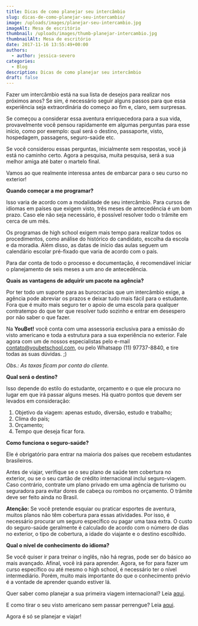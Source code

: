 ```yaml
---
title: Dicas de como planejar seu intercâmbio
slug: dicas-de-como-planejar-seu-intercambio/
image: /uploads/images/planejar-seu-intercambio.jpg
imageAlt: Mesa de escritório
thumbnail: /uploads/images/thumb-planejar-intercambio.jpg
thumbnailAlt: Mesa de escritório
date: 2017-11-16 13:55:49+00:00
authors:
  - author: jessica-severo
categories:
  - Blog
description: Dicas de como planejar seu intercâmbio
draft: false
---
```


Fazer um intercâmbio está na sua lista de desejos para realizar nos próximos
anos? Se sim, é necessário seguir alguns passos para que essa experiência seja
extraordinária do começo ao fim e, claro, sem surpresas.

Se começou a considerar essa aventura enriquecedora para a sua vida,
provavelmente você pensou rapidamente em algumas perguntas para esse início,
como por exemplo: qual será o destino, passaporte, visto, hospedagem, passagens,
seguro-saúde etc.

Se você considerou essas perguntas, inicialmente sem respostas, você já está no
caminho certo. Agora a pesquisa, muita pesquisa, será a sua melhor amiga até
bater o martelo final.

Vamos ao que realmente interessa antes de embarcar para o seu curso no exterior!

**Quando começar a me programar?**

Isso varia de acordo com a modalidade de seu intercâmbio. Para cursos de idiomas
em países que exigem visto, três meses de antecedência é um bom prazo. Caso ele
não seja necessário, é possível resolver todo o trâmite em cerca de um mês.

Os programas de high school exigem mais tempo para realizar todos os
procedimentos, como análise do histórico do candidato, escolha da escola e da
moradia. Além disso, as datas de início das aulas seguem um calendário escolar
pré-fixado que varia de acordo com o país.

Para dar conta de todo o processo e documentação, é recomendável iniciar o
planejamento de seis meses a um ano de antecedência.

**Quais as vantagens de adquirir um pacote na agência?**

Por ter todo um suporte para as burocracias que um intercâmbio exige, a agência
pode abreviar os prazos e deixar tudo mais fácil para o estudante. Fora que é
muito mais seguro ter o apoio de uma escola para qualquer contratempo do que ter
que resolver tudo sozinho e entrar em desespero por não saber o que fazer.

Na **YouBet!** você conta com uma assessoria exclusiva para a emissão do visto
americano e toda a estrutura para a sua experiência no exterior. Fale agora com
um de nossos especialistas pelo e-mail contato@youbetschool.com, ou pelo
Whatsapp (11) 97737-8840, e tire todas as suas dúvidas. ;)

_Obs.: As taxas ficam por conta do cliente._

**Qual será o destino?**

Isso depende do estilo do estudante, orçamento e o que ele procura no lugar em
que irá passar alguns meses. Há quatro pontos que devem ser levados em
consideração:

1. Objetivo da viagem: apenas estudo, diversão, estudo e trabalho;
2. Clima do país;
3. Orçamento;
4. Tempo que deseja ficar fora.

**Como funciona o seguro-saúde?**

Ele é obrigatório para entrar na maioria dos países que recebem estudantes
brasileiros.

Antes de viajar, verifique se o seu plano de saúde tem cobertura no exterior, ou
se o seu cartão de crédito internacional inclui seguro-viagem. Caso contrário,
contrate um plano privado em uma agência de turismo ou seguradora para evitar
dores de cabeça ou rombos no orçamento. O trâmite deve ser feito ainda no
Brasil.

**Atenção:** Se você pretende esquiar ou praticar esportes de aventura, muitos
planos não têm cobertura para essas atividades. Por isso, é necessário procurar
um seguro específico ou pagar uma taxa extra. O custo do seguro-saúde geralmente
é calculado de acordo com o número de dias no exterior, o tipo de cobertura, a
idade do viajante e o destino escolhido.

**Qual o nível de conhecimento do idioma?**

Se você quiser ir para treinar o inglês, não há regras, pode ser do básico ao
mais avançado. Afinal, você irá para aprender. Agora, se for para fazer um curso
específico ou até mesmo o high school, é necessário ter o nível intermediário.
Porém, muito mais importante do que o conhecimento prévio é a vontade de
aprender quando estiver lá.

Quer saber como planejar a sua primeira viagem internacional? Leia
[aqui](/blog/primeira-viagem-internacional/).

E como tirar o seu visto americano sem passar perrengue? Leia
[aqui](/blog/passo-passo-para-conseguir-seu-visto-americano/).

Agora é só se planejar e viajar!
